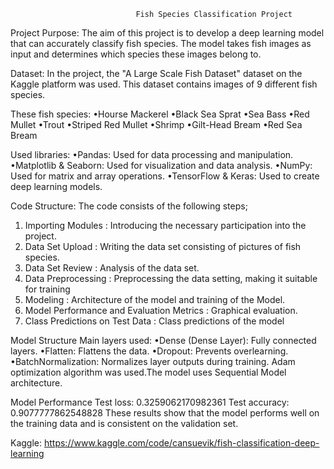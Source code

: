                                 Fish Species Classification Project

Project Purpose: The aim of this project is to develop a deep learning model that can accurately classify fish species. The model takes fish images as input and determines which species these images belong to.                                

Dataset: In the project, the "A Large Scale Fish Dataset" dataset on the Kaggle platform was used. This dataset contains images of 9 different fish species.

These fish species:
•Hourse Mackerel
•Black Sea Sprat
•Sea Bass
•Red Mullet
•Trout
•Striped Red Mullet
•Shrimp
•Gilt-Head Bream
•Red Sea Bream

Used libraries:
•Pandas: Used for data processing and manipulation.
•Matplotlib & Seaborn: Used for visualization and data analysis.
•NumPy: Used for matrix and array operations.
•TensorFlow & Keras: Used to create deep learning models.

Code Structure: The code consists of the following steps;
1. Importing Modules : Introducing the necessary participation into the project.
2. Data Set Upload : Writing the data set consisting of pictures of fish species.
3. Data Set Review : Analysis of the data set.
4. Data Preprocessing : Preprocessing the data setting, making it suitable for training
5. Modeling : Architecture of the model and training of the Model.
6. Model Performance and Evaluation Metrics : Graphical evaluation.
7. Class Predictions on Test Data : Class predictions of the model

   
Model Structure
Main layers used:
•Dense (Dense Layer): Fully connected layers.
•Flatten: Flattens the data.
•Dropout: Prevents overlearning.
•BatchNormalization: Normalizes layer outputs during training.
    Adam optimization algorithm was used.The model uses Sequential Model architecture.


Model Performance
Test loss: 0.3259062170982361
Test accuracy: 0.9077777862548828
These results show that the model performs well on the training data and is consistent on the validation set.

Kaggle: https://www.kaggle.com/code/cansuevik/fish-classification-deep-learning

    
